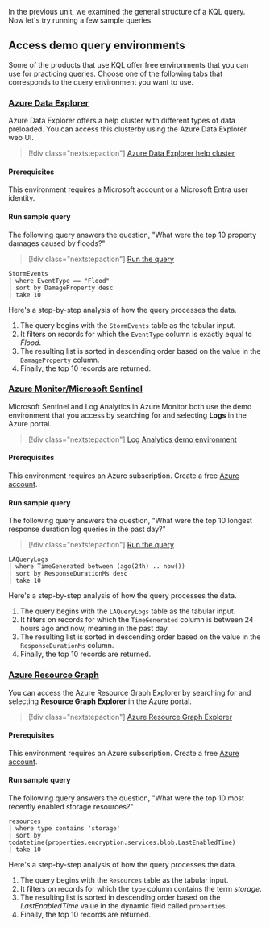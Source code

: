 In the previous unit, we examined the general structure of a KQL query. Now let's try running a few sample queries.

## Access demo query environments

Some of the products that use KQL offer free environments that you can use for practicing queries. Choose one of the following tabs that corresponds to the query environment you want to use.

### [Azure Data Explorer](#tab/azure-data-explorer)

Azure Data Explorer offers a help cluster with different types of data preloaded. You can access this clusterby using the Azure Data Explorer web UI.

> [!div class="nextstepaction"]
> <a href="https://dataexplorer.azure.com/clusters/help" target="_blank">Azure Data Explorer help cluster</a>

#### Prerequisites

This environment requires a Microsoft account or a Microsoft Entra user identity.

#### Run sample query

The following query answers the question, "What were the top 10 property damages caused by floods?"

> [!div class="nextstepaction"]
> <a href="https://dataexplorer.azure.com/clusters/help/databases/Samples?query=H4sIAAAAAAAAAwsuyS/KdS1LzSsp5uWqUSjPSC1KVQDzQyoLUhVsbRWU3HLy81OUQLLF+UUlCkmVCi6JuYnpqQFF+QWpRSWVCimpxckg6ZLE7FQFQwMA6xT+vFMAAAA=" target="_blank">Run the query</a>

```kusto
StormEvents
| where EventType == "Flood"
| sort by DamageProperty desc
| take 10
```

Here's a step-by-step analysis of how the query processes the data.

1. The query begins with the `StormEvents` table as the tabular input.
1. It filters on records for which the `EventType` column is exactly equal to *Flood*.
1. The resulting list is sorted in descending order based on the value in the `DamageProperty` column.
1. Finally, the top 10 records are returned.

### [Azure Monitor/Microsoft Sentinel](#tab/azure-monitor)

Microsoft Sentinel and Log Analytics in Azure Monitor both use the demo environment that you access by searching for and selecting **Logs** in the Azure portal.

> [!div class="nextstepaction"]
> <a href="https://portal.azure.com/#blade/Microsoft_Azure_Monitoring_Logs/DemoLogsBlade" target="_blank">Log Analytics demo environment</a>

#### Prerequisites

This environment requires an Azure subscription. Create a free [Azure account](https://azure.microsoft.com/free/).

#### Run sample query

The following query answers the question, "What were the top 10 longest response duration log queries in the past day?"

> [!div class="nextstepaction"]
> <a href="https://ms.portal.azure.com#@72f988bf-86f1-41af-91ab-2d7cd011db47/blade/Microsoft_Azure_Monitoring_Logs/DemoLogsBlade/resourceId/%2FDemo/source/LogsBlade.AnalyticsShareLinkToQuery/q/H4sIAAAAAAAAAw3LQQqDMBAF0L2n%252BMtkI1p6gUKhG11UvECsH5XSmZJJCEIP3%252BzfG27PzHgOulnzQ9kZifn48EFhDIkrFqZCClzY1F2uu0fbQrQ47%252BswjQnLiYn2VTHec12HymhYaa8qUngTffcHoyTzYmkAAAA%253D" target="_blank">Run the query</a>

```kusto
LAQueryLogs
| where TimeGenerated between (ago(24h) .. now())
| sort by ResponseDurationMs desc
| take 10
```

Here's a step-by-step analysis of how the query processes the data.

1. The query begins with the `LAQueryLogs` table as the tabular input.
1. It filters on records for which the `TimeGenerated` column is between 24 hours ago and now, meaning in the past day.
1. The resulting list is sorted in descending order based on the value in the `ResponseDurationMs` column.
1. Finally, the top 10 records are returned.

### [Azure Resource Graph](#tab/azure-resource-graph)

You can access the Azure Resource Graph Explorer by searching for and selecting **Resource Graph Explorer** in the Azure portal.

> [!div class="nextstepaction"]
> <a href="https://portal.azure.com/#view/HubsExtension/ArgQueryBlade/query/" target="_blank">Azure Resource Graph Explorer</a>

#### Prerequisites

This environment requires an Azure subscription. Create a free [Azure account](https://azure.microsoft.com/free/).

#### Run sample query

The following query answers the question, "What were the top 10 most recently enabled storage resources?"

```kusto
resources
| where type contains 'storage'
| sort by todatetime(properties.encryption.services.blob.LastEnabledTime)
| take 10
```

Here's a step-by-step analysis of how the query processes the data.

1. The query begins with the `Resources` table as the tabular input.
1. It filters on records for which the `type` column contains the term *storage*.
1. The resulting list is sorted in descending order based on the *LastEnabledTime* value in the dynamic field called `properties`.
1. Finally, the top 10 records are returned.
